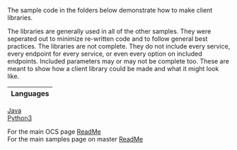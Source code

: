 The sample code in the folders below demonstrate how to make client libraries. 

The libraries are generally used in all of the other samples.  They were seperated out to minimize re-written code and to follow general best practices.  The libraries are not complete.  They do not include every service, every endpoint for every service, or even every option on included endpoints. Included parameters may or may not be complete too.  These are meant to show how a client library could be made and what it might look like.


|Languages|
------|
  <a href="Java/ocs_sample_library_preview">Java</a><br /><a href="Python3/">Python3</a> 

For the main OCS page [ReadMe](https://github.com/osisoft/OSI-Samples-OCS)<br />
For the main samples page on master [ReadMe](https://github.com/osisoft/OSI-Samples)